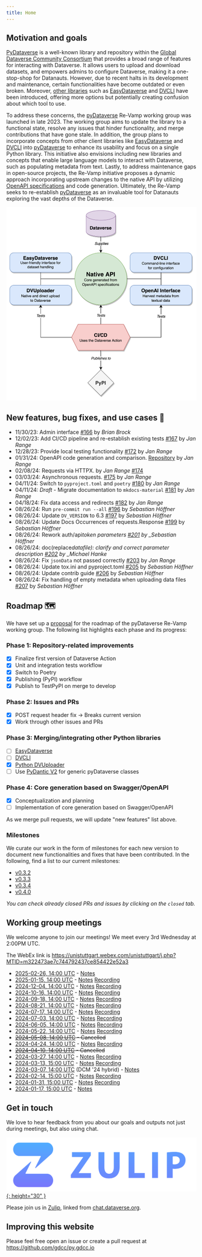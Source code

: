 ```yaml
---
title: Home
---
```


## Motivation and goals

[PyDataverse](https://github.com/gdcc/pyDataverse) is a well-known library and repository within the [Global Dataverse Community Consortium](https://github.com/gdcc) that provides a broad range of features for interacting with Dataverse. It allows users to upload and download datasets, and empowers admins to configure Dataverse, making it a one-stop-shop for Datanauts. However, due to recent halts in its development and maintenance, certain functionalities have become outdated or even broken. Moreover, [other libraries](https://guides.dataverse.org/en/latest/api/client-libraries.html#python) such as [EasyDataverse](https://github.com/gdcc/easyDataverse/tree/flexible-connect/) and [DVCLI](https://github.com/gdcc/dvcli) have been introduced, offering more options but potentially creating confusion about which tool to use.

To address these concerns, the [pyDataverse](https://github.com/gdcc/pyDataverse) Re-Vamp working group was launched in late 2023. The working group aims to update the library to a functional state, resolve any issues that hinder functionality, and merge contributions that have gone stale. In addition, the group plans to incorporate concepts from other client libraries like [EasyDataverse](https://github.com/gdcc/easyDataverse/tree/flexible-connect/) and [DVCLI](https://github.com/gdcc/dvcli) into [pyDataverse](https://github.com/gdcc/pyDataverse) to enhance its usability and focus on a single Python library. This initiative also envisions including new libraries and concepts that enable large language models to interact with Dataverse, such as populating metadata from text. Lastly, to address maintenance gaps in open-source projects, the Re-Vamp initiative proposes a dynamic approach incorporating upstream changes to the native API by utilizing [OpenAPI specifications](https://www.openapis.org) and code generation. Ultimately, the Re-Vamp seeks to re-establish [pyDataverse](https://github.com/gdcc/pyDataverse) as an invaluable tool for Datanauts exploring the vast depths of the Dataverse.

<p align="center">
  <img src="/imgs/overview.png" alt="overview" width="600"/>
</p>

## New features, bug fixes, and use cases 💎

- 11/30/23: Admin interface [#166](https://github.com/gdcc/pyDataverse/pull/166) by _Brian Brock_
- 12/02/23: Add CI/CD pipeline and re-establish existing tests [#167](https://github.com/gdcc/pyDataverse/pull/167) by _Jan Range_
- 12/28/23: Provide local testing functionality [#172](https://github.com/gdcc/pyDataverse/pull/172#issue-2058835054) by _Jan Range_
- 01/31/24: OpenAPI code generation and comparison. [Repository](https://github.com/JR-1991/pyDataverse-generation-analysis) by _Jan Range_
- 02/08/24: Requests via HTTPX. by _Jan Range_ [#174](https://github.com/gdcc/pyDataverse/pull/174#issue-2125828298)
- 03/03/24: Asynchronous requests. [#175](https://github.com/gdcc/pyDataverse/pull/175) by _Jan Range_
- 04/11/24: Switch to `pyproject.toml` and `poetry` [#180](https://github.com/gdcc/pyDataverse/pull/180) by _Jan Range_
- 04/11/24: _Draft_ - Migrate documentation to `mkdocs-material` [#181](https://github.com/gdcc/pyDataverse/pull/181) by _Jan Range_
- 04/18/24: Fix data access and redirects [#182](https://github.com/gdcc/pyDataverse/pull/182) by _Jan Range_
- 08/26/24: Run `pre-commit run --all` [#196](https://github.com/gdcc/pyDataverse/pull/196) by _Sebastian Höffner_
- 08/26/24: Update `DV_VERSION` to 6.3 [#197](https://github.com/gdcc/pyDataverse/pull/197) by _Sebastian Höffner_
- 08/26/24: Update Docs Occurrences of requests.Response [#199](https://github.com/gdcc/pyDataverse/pull/199) by _Sebastian Höffner_
- 08/26/24: Rework auth/api*token parameters [#201](https://github.com/gdcc/pyDataverse/pull/201) by \_Sebastian Höffner*
- 08/26/24: doc(replace*datafile): clarify and correct parameter description [#202](https://github.com/gdcc/pyDataverse/pull/202) by \_Michael Hanke*
- 08/26/24: Fix `jsonData` not passed correctly [#203](https://github.com/gdcc/pyDataverse/pull/203) by _Jan Range_
- 08/26/24: Update tox.ini and pyproject.toml [#205](https://github.com/gdcc/pyDataverse/pull/205) by _Sebastian Höffner_
- 08/26/24: Update contrib guide [#206](https://github.com/gdcc/pyDataverse/pull/206) by _Sebastian Höffner_
- 08/26/24: Fix handling of empty metadata when uploading data files [#207](https://github.com/gdcc/pyDataverse/pull/207) by _Sebastian Höffner_

## Roadmap 🗺️

We have set up a [proposal](https://docs.google.com/document/d/15cd_I2caOX5ekJrGI_kTe2KibenMk6kZ4qy9y135_60/edit?usp=sharing) for the roadmap of the pyDataverse Re-Vamp working group. The following list highlights each phase and its progress:

### Phase 1: Repository-related improvements

- [x] Finalize first version of Dataverse Action
- [x] Unit and integration tests workflow
- [x] Switch to Poetry
- [x] Publishing (PyPI) workflow
- [x] Publish to TestPyPI on merge to develop

### Phase 2: Issues and PRs

- [x] POST request header fix → Breaks current version
- [x] Work through other issues and PRs

### Phase 3: Merging/integrating other Python libraries

- [ ] [EasyDataverse](https://github.com/gdcc/easyDataverse/tree/flexible-connect/)
- [ ] [DVCLI](https://github.com/gdcc/dvcli)
- [x] [Python DVUploader](https://github.com/gdcc/python-dvuploader/tree/main)
- [ ] Use [PyDantic V2](https://docs.pydantic.dev/latest/) for generic pyDataverse classes

### Phase 4: Core generation based on Swagger/OpenAPI

- [x] Conceptualization and planning
- [ ] Implementation of core generation based on Swagger/OpenAPI

As we merge pull requests, we will update "new features" list above.

### Milestones

We curate our work in the form of milestones for each new version to document new functionalities and fixes that have been contributed. In the following, find a list to our current milestones:

- [v0.3.2](https://github.com/gdcc/pyDataverse/milestone/7)
- [v0.3.3](https://github.com/gdcc/pyDataverse/milestone/9)
- [v0.3.4](https://github.com/gdcc/pyDataverse/milestone/10)
- [v0.4.0](https://github.com/gdcc/pyDataverse/milestone/8)

_You can check already closed PRs and issues by clicking on the `closed` tab._

## Working group meetings

We welcome anyone to join our meetings! We meet every 3rd Wednesday at 2:00PM UTC.

The WebEx link is <https://unistuttgart.webex.com/unistuttgart/j.php?MTID=m322473ae7c744792437ce854422e52a3>

- [2025-02-26, 14:00 UTC](https://time.is/compare/1400_26_Feb_2025_in_UTC) - [Notes](https://docs.google.com/document/d/1sGBWyf5NYq_aZvhMWr5cMNhNt_PEaumImDT581-7hhs/edit?usp=sharing)
- [2025-01-15, 14:00 UTC](https://time.is/compare/1400_15_January_2025_in_UTC) - [Notes](https://docs.google.com/document/d/1GA7GUWbfKJzGFiLnaMxJgYSQGz1g57zpEtE2HiAx9es/edit?usp=sharing) [Recording](https://drive.google.com/file/d/1t7saRawXpbupTd3Nc9hXfsqibXortb2h/view?usp=share_link)
- [2024-12-04, 14:00 UTC](https://time.is/compare/1400_04_December_2024_in_UTC) - [Notes](https://docs.google.com/document/d/1G0MYGwI6--RUo382aUb57DFIgt7hMDdsZLXknf_9Ud4/edit?usp=sharing) [Recording](https://drive.google.com/file/d/1mLKDoOdZd4vjnrxwKw1qtQlyonyMCgAr/view?usp=share_link)
- [2024-10-16, 14:00 UTC](https://time.is/compare/1400_16_October_2024_in_UTC) - [Notes](https://docs.google.com/document/d/1gc0AB8WAbr0UfGJoXVL0crcWWX-4svQmTXivpUJdxPg/edit?usp=sharing) [Recording](https://drive.google.com/file/d/12WtpuY8ZHujyvp37bkw42mkSUmzomXOy/view?usp=share_link)
- [2024-09-18, 14:00 UTC](https://time.is/compare/1400_18_September_2024_in_UTC) - [Notes](https://docs.google.com/document/d/1mNEa72hbigd-njnAQrjG4Rq7i9MyIJ3oGIGTaR0B-nA/edit?usp=sharing) [Recording](https://drive.google.com/file/d/1trQ23O5ygj9JycBD2Esc0Q6isN7we2NN/view?usp=share_link)
- [2024-08-21, 14:00 UTC](https://time.is/compare/1400_21_August_2024_in_UTC) - [Notes](https://docs.google.com/document/d/1feGc2cU9eNOJSvkcljw-l7fSym98gqgQRbtc3JaFoJQ/edit?usp=sharing) [Recording](https://drive.google.com/file/d/1VtNNpSQ3_97HGU6pAnpRoTFCPMSKLTVT/view?usp=share_link)
- [2024-07-17, 14:00 UTC](https://time.is/compare/1400_17_July_2024_in_UTC) - [Notes](https://docs.google.com/document/d/14W2J3PaPNVqCK9N4y4Bjjd87yo5wF5ujsvYfjDN3oxg/edit?usp=sharing) [Recording](https://drive.google.com/file/d/1Jkk1RWPwV_6YW3KdkrZFFEfL6MlFLta9/view?usp=share_link)
- [2024-07-03, 14:00 UTC](https://time.is/compare/1400_03_July_2024_in_UTC) - [Notes](https://docs.google.com/document/d/1O2DzuDRPUSq9-LYAaQ5eVRNW4ajwwTbX271ntztVW-Q/edit?usp=sharing) [Recording](https://drive.google.com/file/d/1pv8QO2aAVYqJB9UdwC566DQ9jqa0Il9t/view?usp=share_link)
- [2024-06-05, 14:00 UTC](https://time.is/compare/1400_05_June_2024_in_UTC) - [Notes](https://docs.google.com/document/d/1g8Y-9SnqCWIsUgHHj0v2yaniVQl6gfS7QZwE7dCved4/edit?usp=sharing) [Recording](https://drive.google.com/file/d/10GcA491snVXyufIUbK-qHNDcHDcccQgB/view?usp=share_link)
- [2024-05-22, 14:00 UTC](https://time.is/compare/1400_22_May_2024_in_UTC) - [Notes](https://docs.google.com/document/d/1ve1i5XFCB7oG3wDOcHoQlKogbcRhFVOMIgdoTQn45Hg/edit?usp=sharing) [Recording](https://drive.google.com/file/d/1-a_Vk7QBGmVg0YqQJ7vd1XCoHWC-wQUc/view?usp=share_link)
- ~~[2024-05-08, 14:00 UTC](https://time.is/compare/1400_08_May_2024_in_UTC) - Cancelled~~
- [2024-04-24, 14:00 UTC](https://time.is/compare/1400_24_Apr_2024_in_UTC) - [Notes](https://docs.google.com/document/d/1zn6GIgbOxZZiVyP6sJ8hEa0zDTZq9RRhqckKUEx3fsA/edit?usp=sharing) [Recording](https://drive.google.com/file/d/1nQoAoYjWVnfIS2FOlq-GPBqyHxvl2fWT/view?usp=share_link)
- ~~[2024-04-10, 14:00 UTC](https://time.is/compare/1400_10_Apr_2024_in_UTC) - Cancelled~~
- [2024-03-27, 14:00 UTC](https://time.is/compare/1400_27_Mar_2024_in_UTC) - [Notes](https://docs.google.com/document/d/1zY_BOVwSzlIQ2bHI3cyjWO7R5lKSbN7Svqaj9F92Jf8/edit?usp=sharing) [Recording](https://drive.google.com/file/d/1BdaTgmhcqnfB4mReD5Ab4BViYYOC55Pu/view?usp=share_link)
- [2024-03-13, 15:00 UTC](https://time.is/compare/1500_13_Mar_2024_in_UTC) - [Notes](https://docs.google.com/document/d/19cGiPV3QFlwGXLOKUUzxbyai59yIlSoFV0GOv_Tc2XE/edit?usp=sharing) [Recording](https://drive.google.com/file/d/1kF5wV_w1Li7rgVXAaUpr5XOJiqgsYqTF/view?usp=share_link)
- [2024-03-07, 14:00 UTC](https://time.is/compare/1400_7_Mar_2024_in_UTC) (DCM '24 hybrid) - [Notes](https://docs.google.com/document/d/13mPiXJlx8UoN-C2IV8ciIS0dxF2ZIo2HI8K_We8mdME/edit?usp=share_link)
- [2024-02-14, 15:00 UTC](https://time.is/compare/1500_14_Feb_2024_in_UTC) - [Notes](https://docs.google.com/document/d/1FH77wrCgh7FqB6uTsap_Thll0JBf5O3_cjK9wcGU-3g/edit?usp=share_link) [Recording](https://drive.google.com/file/d/1OsjG03qZD2wCew1QOc4dxYv2ShbCslSV/view?usp=share_link)
- [2024-01-31, 15:00 UTC](https://time.is/compare/1500_31_Jan_2024_in_UTC) - [Notes](https://docs.google.com/document/d/18nwRey-OhBxheFFIrOPD_nSCrlyH0q31dujLQ0hVZQM/edit?usp=sharing) [Recording](https://drive.google.com/file/d/1P2YumJua5-oQk3CqWTPFz56UFe2TVexD/view?usp=share_link)
- [2024-01-17, 15:00 UTC](https://time.is/compare/1500_17_Jan_2024_in_UTC) - [Notes](https://docs.google.com/document/d/1F6605qYajVfbgrVKNzSDNHjSsIAbMRhfC9STRfD-Z1Y/edit?usp=sharing)

## Get in touch

We love to hear feedback from you about our goals and outputs not just during meetings, but also using chat.

[![](imgs/zulip.png){: height="30" }](https://dataverse.zulipchat.com/#narrow/stream/377090-python/topic/PyDataverse.20Re-Vamp)

Please join us in [Zulip](https://dataverse.zulipchat.com/#narrow/stream/377090-python/topic/PyDataverse.20Re-Vamp), linked from [chat.dataverse.org](https://chat.dataverse.org).

## Improving this website

Please feel free open an issue or create a pull request at <https://github.com/gdcc/py.gdcc.io>
